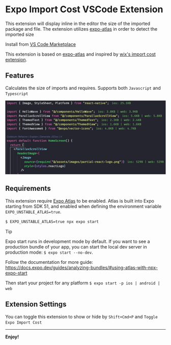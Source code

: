 # Expo Import Cost VSCode Extension

This extension will display inline in the editor the size of the imported package and file. The extension utilizes [expo-atlas](https://github.com/expo/atlas) in order to detect the imported size

Install from [VS Code Marketplace](https://marketplace.visualstudio.com/items?itemName=sohelislamimran.expo-import-cost)

This extension is based on [expo-atlas](https://github.com/expo/atlas) and inspired by [wix's import cost extension](https://github.com/wix/import-cost/tree/master/packages/vscode-import-cost).

## Features

Calculates the size of imports and requires. Supports both `Javascript` and `Typescript`

![Example Image](./images/example.png)

## Requirements

This extension require [Expo Atlas](https://docs.expo.dev/guides/analyzing-bundles/#using-atlas-with-npx-expo-start) to be enabled. Atlas is built into Expo starting from SDK 51, and enabled when defining the environment variable `EXPO_UNSTABLE_ATLAS=true`.

```bash
$ EXPO_UNSTABLE_ATLAS=true npx expo start
```

> [!TIP]
> Expo start runs in development mode by default. If you want to see a production bundle of your app, you can start the local dev server in production mode: `$ expo start --no-dev`.

Follow the documentation for more guide: https://docs.expo.dev/guides/analyzing-bundles/#using-atlas-with-npx-expo-start

Then start your project for any platform `$ expo start -p ios | android | web`

## Extension Settings

You can toggle this extension to show or hide by `Shift+Cmd+P` and `Toggle Expo Import Cost`

---

**Enjoy!**
